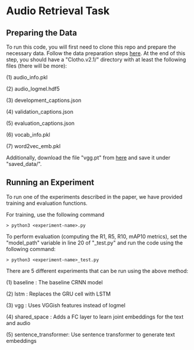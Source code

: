 # Audio Retrieval Task


## Preparing the Data

To run this code, you will first need to clone this repo and prepare the necessary data. Follow the data preparation steps [here](https://github.com/xieh97/dcase2022-audio-retrieval). At the end of this step, you should have a "Clotho.v2.1/" directory with at least the following files (there will be more):

(1) audio_info.pkl

(2) audio_logmel.hdf5

(3) development_captions.json

(4) validation_captions.json

(5) evaluation_captions.json

(6) vocab_info.pkl

(7) word2vec_emb.pkl

Additionally, download the file "vgg.pt" from [here](https://drive.google.com/file/d/1bqWmBGBJXQHSiIdCodK48zdDXNz03TFx/view?usp=sharing) and save it under "saved_data/".

## Running an Experiment

To run one of the experiments described in the paper,  we have provided training and evaluation functions.

For training, use the following command

```
> python3 <experiment-name>.py
```

To perform evaluation (computing the R1, R5, R10, mAP10 metrics), set the "model_path" variable in line 20 of "<experiment-name>_test.py" and run the code using the following command:

```
> python3 <experiment-name>_test.py
```

There are 5 different experiments that can be run using the above method:

(1) baseline : The baseline CRNN model

(2) lstm : Replaces the GRU cell with LSTM

(3) vgg : Uses VGGish features instead of logmel

(4) shared_space : Adds a FC layer to learn joint embeddings for the text and audio

(5) sentence_transformer: Use sentence transformer to generate text embeddings
